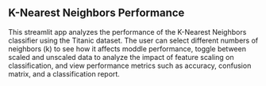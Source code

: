 ## K-Nearest Neighbors Performance

This streamlit app analyzes the performance of the K-Nearest Neighbors classifier using the Titanic dataset. The user can select different numbers of neighbors (k) to see how it affects moddle performance, toggle between scaled and unscaled data to analyze the impact of feature scaling on classification, and view performance metrics such as accuracy, confusion matrix, and a classification report. 
